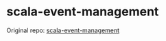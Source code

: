 # scala-event-management


Original repo: [scala-event-management](https://github.com/sakethmuthoju2k/scala-event-management)